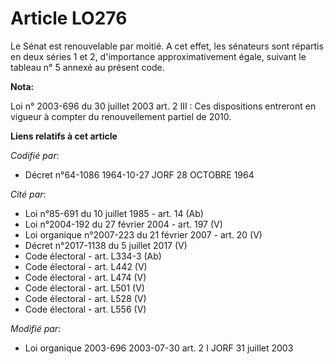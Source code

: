 # Article LO276

Le Sénat est renouvelable par moitié. A cet effet, les sénateurs sont répartis en deux séries 1 et 2, d'importance
approximativement égale, suivant le tableau n° 5 annexé au présent code.

**Nota:**

Loi n° 2003-696 du 30 juillet 2003 art. 2 III : Ces dispositions entreront en vigueur à compter du renouvellement partiel de
2010.

**Liens relatifs à cet article**

_Codifié par_:

  - Décret n°64-1086 1964-10-27 JORF 28 OCTOBRE 1964

_Cité par_:

  - Loi n°85-691 du 10 juillet 1985 - art. 14 (Ab)
  - Loi n°2004-192 du 27 février 2004 - art. 197 (V)
  - Loi organique n°2007-223 du 21 février 2007 - art. 20 (V)
  - Décret n°2017-1138 du 5 juillet 2017 (V)
  - Code électoral - art. L334-3 (Ab)
  - Code électoral - art. L442 (V)
  - Code électoral - art. L474 (V)
  - Code électoral - art. L501 (V)
  - Code électoral - art. L528 (V)
  - Code électoral - art. L556 (V)

_Modifié par_:

  - Loi organique 2003-696 2003-07-30 art. 2 I JORF 31 juillet 2003
